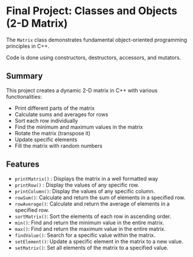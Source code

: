 # Final Project: Classes and Objects (2-D Matrix)

The `Matrix` class demonstrates fundamental object-oriented programming principles in C++. 

Code is done using constructors, destructors, accessors, and mutators. 

## Summary

This project creates a dynamic 2-D matrix in C++ with various functionalities:

- Print different parts of the matrix
- Calculate sums and averages for rows
- Sort each row individually
- Find the minimum and maximum values in the matrix
- Rotate the matrix (transpose it)
- Update specific elements
- Fill the matrix with random numbers

## Features

* `printMatrix()` : Displays the matrix in a well formatted way
* `printRow()` : Display the values of any specific row.
* `printColumn()`: Display the values of any specific column.
* `rowSum()`: Calculate and return the sum of elements in a specified row.
* `rowAverage()`: Calculate and return the average of elements in a specified row.
* `sortMatrix()`: Sort the elements of each row in ascending order.
* `min()`: Find and return the minimum value in the entire matrix.
* `max()`: Find and return the maximum value in the entire matrix.
* `findValue()`: Search for a specific value within the matrix.
* `setElement()`: Update a specific element in the matrix to a new value.
* `setMatrix()`: Set all elements of the matrix to a specified value.

